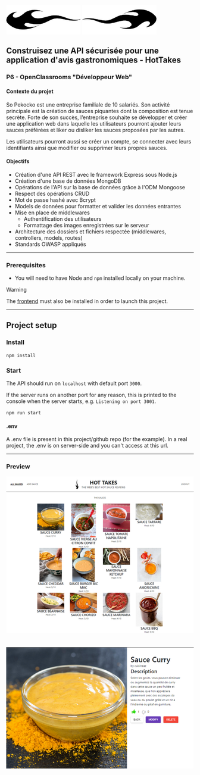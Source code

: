 ![Groupomania Icon](/assets/HotTakes%20logo.png) ![Groupomania Icon](/assets/HotTakes%20logo%20reverse.png)

## Construisez une API sécurisée pour une application d'avis gastronomiques - HotTakes

### P6 - OpenClassrooms "Développeur Web"

#### Contexte du projet

So Pekocko est une entreprise familiale de 10 salariés. Son activité principale est la création de sauces piquantes dont la composition est tenue secrète. Forte de son succès, l’entreprise souhaite se développer et créer une application web dans laquelle les utilisateurs pourront ajouter leurs sauces préférées et liker ou disliker les sauces proposées par les autres.

Les utilisateurs pourront aussi se créer un compte, se connecter avec leurs identifiants ainsi que modifier ou supprimer leurs propres sauces.

#### Objectifs
- Création d'une API REST avec le framework Express sous Node.js
- Création d'une base de données MongoDB
- Opérations de l'API sur la base de données grâce à l'ODM Mongoose
- Respect des opérations CRUD
- Mot de passe hashé avec Bcrypt
- Models de données pour formatter et valider les données entrantes
- Mise en place de middlewares
  - Authentification des utilisateurs
  - Formattage des images enregistrées sur le serveur
- Architecture des dossiers et fichiers respectée (middlewares, controllers, models, routes)
- Standards OWASP appliqués

---

### Prerequisites ###

- You will need to have Node and `npm` installed locally on your machine.

> [!WARNING]  
> The [frontend](https://github.com/Alex-Pqn/HotTakes-frontend-ocr_dw) must also be installed in order to launch this project.

---

## Project setup

### Install

```
npm install
```

### Start

The API should run on `localhost` with default port `3000`. 

If the server runs on another port for any reason, this is printed to the console when the server starts, e.g. `Listening on port 3001`.

```
npm run start
```

#### .env

A .env file is present in this project/github repo (for the example).
In a real project, the .env is on server-side and you can't access at this url.

---

### Preview

![Site complet](/assets/HotTakes%20P6%20OCR%20DW.png)
<br/>
<br/>
<br/>
![Site complet](/assets/HotTakes%202%20P6%20OCR%20DW.png)
